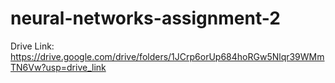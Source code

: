 # neural-networks-assignment-2
Drive Link:
https://drive.google.com/drive/folders/1JCrp6orUp684hoRGw5Nlqr39WMmTN6Vw?usp=drive_link
